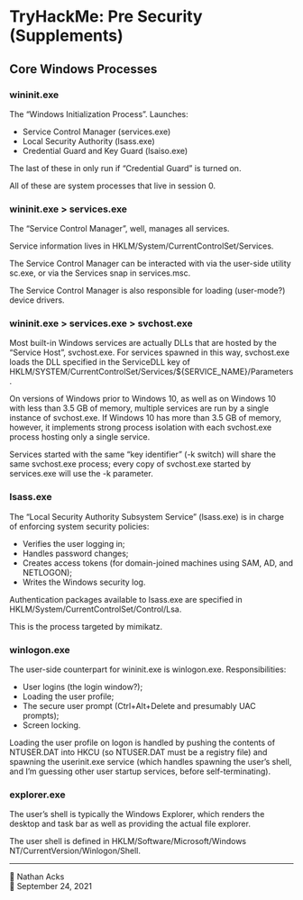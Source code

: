 # TryHackMe: Pre Security (Supplements)

## Core Windows Processes

### wininit.exe

The “Windows Initialization Process”. Launches:

* Service Control Manager (services.exe)
* Local Security Authority (lsass.exe)
* Credential Guard and Key Guard (lsaiso.exe)

The last of these in only run if “Credential Guard” is turned on.

All of these are system processes that live in session 0.

### wininit.exe > services.exe

The “Service Control Manager”, well, manages all services.

Service information lives in HKLM/System/CurrentControlSet/Services.

The Service Control Manager can be interacted with via the user-side utility sc.exe, or via the Services snap in services.msc.

The Service Control Manager is also responsible for loading (user-mode?) device drivers.

### wininit.exe > services.exe > svchost.exe

Most built-in Windows services are actually DLLs that are hosted by the “Service Host”, svchost.exe. For services spawned in this way, svchost.exe loads the DLL specified in the ServiceDLL key of HKLM/SYSTEM/CurrentControlSet/Services/${SERVICE_NAME}/Parameters.

On versions of Windows prior to Windows 10, as well as on Windows 10 with less than 3.5 GB of memory, multiple services are run by a single instance of svchost.exe. If Windows 10 has more than 3.5 GB of memory, however, it implements strong process isolation with each svchost.exe process hosting only a single service.

Services started with the same “key identifier” (-k switch) will share the same svchost.exe process; every copy of svchost.exe started by services.exe will use the -k parameter.

### lsass.exe

The “Local Security Authority Subsystem Service” (lsass.exe) is in charge of enforcing system security policies:

* Verifies the user logging in;
* Handles password changes;
* Creates access tokens (for domain-joined machines using SAM, AD, and NETLOGON);
* Writes the Windows security log.

Authentication packages available to lsass.exe are specified in HKLM/System/CurrentControlSet/Control/Lsa.

This is the process targeted by mimikatz.

### winlogon.exe

The user-side counterpart for wininit.exe is winlogon.exe. Responsibilities:

* User logins (the login window?);
* Loading the user profile;
* The secure user prompt (Ctrl+Alt+Delete and presumably UAC prompts);
* Screen locking.

Loading the user profile on logon is handled by pushing the contents of NTUSER.DAT into HKCU (so NTUSER.DAT must be a registry file) and spawning the userinit.exe service (which handles spawning the user’s shell, and I’m guessing other user startup services, before self-terminating).

### explorer.exe

The user’s shell is typically the Windows Explorer, which renders the desktop and task bar as well as providing the actual file explorer.

The user shell is defined in HKLM/Software/Microsoft/Windows NT/CurrentVersion/Winlogon/Shell.

- - - -

👤 Nathan Acks  
📅 September 24, 2021
